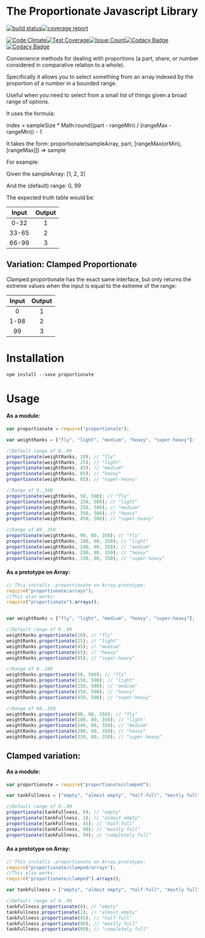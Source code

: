 # The Proportionate Javascript Library
[![build status](https://gitlab.com/TSavo/proportionate-js/badges/master/build.svg)](https://gitlab.com/TSavo/proportionate-js/commits/master)[![coverage report](https://gitlab.com/TSavo/proportionate-js/badges/master/coverage.svg)](https://gitlab.com/TSavo/proportionate-js/commits/master)

[![Code Climate](https://codeclimate.com/github/TSavo/proportionate-js/badges/gpa.svg)](https://codeclimate.com/github/TSavo/proportionate-js)[![Test Coverage](https://codeclimate.com/github/TSavo/proportionate-js/badges/coverage.svg)](https://codeclimate.com/github/TSavo/proportionate-js/coverage)[![Issue Count](https://codeclimate.com/github/TSavo/proportionate-js/badges/issue_count.svg)](https://codeclimate.com/github/TSavo/proportionate-js)[![Codacy Badge](https://api.codacy.com/project/badge/Grade/a1e37f3a37a3433290c3a5180c6c0457)](https://www.codacy.com/app/evilgenius/proportionate-js?utm_source=github.com&amp;utm_medium=referral&amp;utm_content=TSavo/proportionate-js&amp;utm_campaign=Badge_Grade) [![Codacy Badge](https://api.codacy.com/project/badge/Coverage/a1e37f3a37a3433290c3a5180c6c0457)](https://www.codacy.com/app/evilgenius/proportionate-js?utm_source=github.com&utm_medium=referral&utm_content=TSavo/proportionate-js&utm_campaign=Badge_Coverage)


Convenience methods for dealing with proportions (a part, share, or number considered in comparative relation to a whole).

Specifically it allows you to select something from an array indexed by the proportion of a number in a bounded range.

Useful when you need to select from a small list of things given a broad range of options.

It uses the formula:

index = sampleSize * Math.round((part - rangeMin) / (rangeMax - rangeMin)) - 1

It takes the form: proportionate(sampleArray, part, [rangeMax(orMin), [rangeMax]]) => sample

For example:

Given the sampleArray:
    [1, 2, 3]
    
And the (default) range:
    0, 99
    
The expected truth table would be:

| Input | Output |
|:---:|:---:|
| 0-32 | 1 |
| 33-65 | 2 |
| 66-99 | 3 |

## Variation: Clamped Proportionate

Clamped proportionate has the exact same interface, but only returns the extreme values when the input is equal to the extreme of the range:

| Input | Output |
|:---:|:---:|
| 0 | 1 |
| 1-98 | 2 |
| 99 | 3 |


# Installation

    npm install --save proportionate 

# Usage

#### As a module:
```javascript
var proportionate = require("proportionate");

var weightRanks = ["fly", "light", "medium", "heavy", "super-heavy"];

//Default range of 0..99
proportionate(weightRanks, 10); // "fly"
proportionate(weightRanks, 25); // "light"
proportionate(weightRanks, 45); // "medium"
proportionate(weightRanks, 65); // "heavy"
proportionate(weightRanks, 85); // "super-heavy"

//Range of 0..500
proportionate(weightRanks, 50, 500); // "fly"
proportionate(weightRanks, 150, 500); // "light"
proportionate(weightRanks, 250, 500); // "medium"
proportionate(weightRanks, 350, 500); // "heavy"
proportionate(weightRanks, 450, 500); // "super-heavy"

//Range of 80..350
proportionate(weightRanks, 90, 80, 350); // "fly"
proportionate(weightRanks, 180, 80, 350); // "light"
proportionate(weightRanks, 240, 80, 350); // "medium"
proportionate(weightRanks, 290, 80, 350); // "heavy"
proportionate(weightRanks, 330, 80, 350); // "super-heavy"
```

#### As a prototype on Array:
```javascript
// This installs .proportionate on Array.prototype:
require("proportionate/arrays"); 
//This also works:
require("proportionate").arrays();


var weightRanks = ["fly", "light", "medium", "heavy", "super-heavy"];

//Default range of 0..99
weightRanks.proportionate(10); // "fly"
weightRanks.proportionate(25); // "light"
weightRanks.proportionate(45); // "medium"
weightRanks.proportionate(65); // "heavy"
weightRanks.proportionate(85); // "super-heavy"

//Range of 0..500
weightRanks.proportionate(50, 500); // "fly"
weightRanks.proportionate(150, 500); // "light"
weightRanks.proportionate(250, 500); // "medium"
weightRanks.proportionate(350, 500); // "heavy"
weightRanks.proportionate(450, 500); // "super-heavy"

//Range of 80..350
weightRanks.proportionate(90, 80, 350); // "fly"
weightRanks.proportionate(180, 80, 350); // "light"
weightRanks.proportionate(240, 80, 350); // "medium"
weightRanks.proportionate(290, 80, 350); // "heavy"
weightRanks.proportionate(330, 80, 350); // "super-heavy"
```

## Clamped variation:

#### As a module:
```javascript
var proportionate = require("proportionate/clamped");

var tankFullness = ["empty", "almost empty", "half-full", "mostly full", "completely full"];

//Default range of 0..99
proportionate(tankFullness, 0); // "empty"
proportionate(tankFullness, 1); // "almost empty"
proportionate(tankFullness, 45); // "half-full"
proportionate(tankFullness, 98); // "mostly full"
proportionate(tankFullness, 99); // "completely full"
```

#### As a prototype on Array:
```javascript
// This installs .proportionate on Array.prototype:
require("proportionate/clamped/arrays"); 
//This also works:
require("proportionate/clamped").arrays();

var tankFullness = ["empty", "almost empty", "half-full", "mostly full", "completely full"];

//Default range of 0..99
tankFullness.proportionate(0); // "empty"
tankFullness.proportionate(1); // "almost empty"
tankFullness.proportionate(45); // "half-full"
tankFullness.proportionate(98); // "mostly full"
tankFullness.proportionate(99); // "completely full"
```
